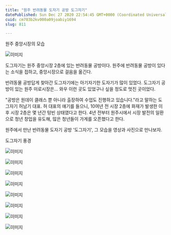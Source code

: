 ```yaml
---
title: "원주 반려동물 도자기 공방 도그자기"
datePublished: Sun Dec 27 2020 22:54:45 GMT+0000 (Coordinated Universal Time)
cuid: cm703b2kv000a09joabiy1694
slug: 811

---
```



원주 중앙시장의 모습

![이미지](https://cdn.hashnode.com/res/hashnode/image/upload/v1739254622312/36762b67-2c25-47c9-a026-ec689f33c8de.jpeg)

도그자기는 원주 중앙시장 2층에 있는 반려동물 공방이다. 원주에 반려동물 공방이 있다는 소식을 접하고, 중앙시장으로 걸음을 옮긴다.

반려동물 공방답게 찾아간 도그자기에는 아기자기한 도자기가 많이 있었다. 도그자기 공방이 있는 원주 미로시장은... 와우 이런 곳도 있었구나 싶을 정도로 멋진 곳이었다.

"공방은 원데이 클래스 뿐 아니라 출장하여 수업도 진행하고 있습니다."라고 말하는 도그자기 허남기 대표. 허 대표의 얘기를 들으니, 10여년 전 시장 2층에 화재가 발생한 이후 시장 2층은 몇 년간 텅빈 상태였다고 한다. 4년 전부터 원주시에서 시장 발전의 일환으로 청년 창업을 유도해, 많은 청년들이 가게를 오픈했다고 한다.

원주에서 만난 반려동물 도자기 공방 '도그자기', 그 모습을 영상과 사진으로 만나보자.

도그자기 풍경

![이미지](https://cdn.hashnode.com/res/hashnode/image/upload/v1739254624639/e873cab5-a054-47e7-a2e8-f9b81d74c826.jpeg)

![이미지](https://cdn.hashnode.com/res/hashnode/image/upload/v1739254626999/fa5902f1-3c7a-460a-a565-50eb096929bd.jpeg)

![이미지](https://cdn.hashnode.com/res/hashnode/image/upload/v1739254629109/440a2364-6249-412f-9db5-b7f9c0c3835c.jpeg)

![이미지](https://cdn.hashnode.com/res/hashnode/image/upload/v1739254631310/c2ec86a3-40c7-440e-8f70-596a134a52dd.jpeg)

![이미지](https://cdn.hashnode.com/res/hashnode/image/upload/v1739254633537/9962972c-81fd-44e9-bb85-104d411c053d.jpeg)

![이미지](https://cdn.hashnode.com/res/hashnode/image/upload/v1739254635730/d45e1daf-48fb-4994-a922-b5ea4060ca56.jpeg)

![이미지](https://cdn.hashnode.com/res/hashnode/image/upload/v1739254638259/83688d30-9746-4cf1-88b9-47c0bccc5109.jpeg)

![이미지](https://cdn.hashnode.com/res/hashnode/image/upload/v1739254640282/0dcae02b-a099-4449-a24d-6dc544d95745.jpeg)